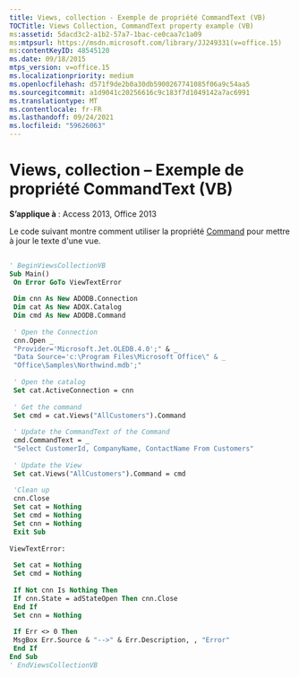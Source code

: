 ```yaml
---
title: Views, collection - Exemple de propriété CommandText (VB)
TOCTitle: Views Collection, CommandText property example (VB)
ms:assetid: 5dacd3c2-a1b2-57a7-1bac-ce0caa7c1a09
ms:mtpsurl: https://msdn.microsoft.com/library/JJ249331(v=office.15)
ms:contentKeyID: 48545120
ms.date: 09/18/2015
mtps_version: v=office.15
ms.localizationpriority: medium
ms.openlocfilehash: d571f9de2b0a30db5900267741085f06a9c54aa5
ms.sourcegitcommit: a1d9041c20256616c9c183f7d1049142a7ac6991
ms.translationtype: MT
ms.contentlocale: fr-FR
ms.lasthandoff: 09/24/2021
ms.locfileid: "59626063"
---
```

# <a name="views-collection-commandtext-property-example-vb"></a>Views, collection – Exemple de propriété CommandText (VB)


**S’applique à** : Access 2013, Office 2013

Le code suivant montre comment utiliser la propriété [Command](command-property-adox.md) pour mettre à jour le texte d'une vue.

```vb 
 
' BeginViewsCollectionVB 
Sub Main() 
 On Error GoTo ViewTextError 
 
 Dim cnn As New ADODB.Connection 
 Dim cat As New ADOX.Catalog 
 Dim cmd As New ADODB.Command 
 
 ' Open the Connection 
 cnn.Open _ 
 "Provider='Microsoft.Jet.OLEDB.4.0';" & _ 
 "Data Source='c:\Program Files\Microsoft Office\" & _ 
 "Office\Samples\Northwind.mdb';" 
 
 ' Open the catalog 
 Set cat.ActiveConnection = cnn 
 
 ' Get the command 
 Set cmd = cat.Views("AllCustomers").Command 
 
 ' Update the CommandText of the Command 
 cmd.CommandText = _ 
 "Select CustomerId, CompanyName, ContactName From Customers" 
 
 ' Update the View 
 Set cat.Views("AllCustomers").Command = cmd 
 
 'Clean up 
 cnn.Close 
 Set cat = Nothing 
 Set cmd = Nothing 
 Set cnn = Nothing 
 Exit Sub 
 
ViewTextError: 
 
 Set cat = Nothing 
 Set cmd = Nothing 
 
 If Not cnn Is Nothing Then 
 If cnn.State = adStateOpen Then cnn.Close 
 End If 
 Set cnn = Nothing 
 
 If Err <> 0 Then 
 MsgBox Err.Source & "-->" & Err.Description, , "Error" 
 End If 
End Sub 
' EndViewsCollectionVB 
```

